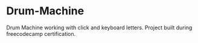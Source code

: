 # Drum-Machine
Drum Machine working with click and keyboard letters. Project built during freecodecamp certification.
